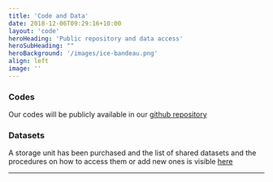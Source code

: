 ```yaml
---
title: 'Code and Data'
date: 2018-12-06T09:29:16+10:00
layout: 'code'
heroHeading: 'Public repository and data access'
heroSubHeading: ""
heroBackground: '/images/ice-bandeau.png'
align: left
image: ''
---
```


### Codes

Our codes will be publicly available in our [github repository](https://github.com/orgs/sasip-climate)

### Datasets

A storage unit has been purchased and the list of shared datasets and the procedures on how to access them or add new ones is visible [here](https://github.com/sasip-climate/catalog-shared-data-SASIP)

---
